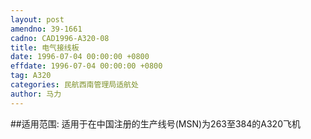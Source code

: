 ```yaml
---
layout: post
amendno: 39-1661
cadno: CAD1996-A320-08
title: 电气接线板
date: 1996-07-04 00:00:00 +0800
effdate: 1996-07-04 00:00:00 +0800
tag: A320
categories: 民航西南管理局适航处
author: 马力
---
```


##适用范围:
适用于在中国注册的生产线号(MSN)为263至384的A320飞机

